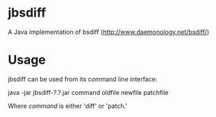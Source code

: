 jbsdiff
=======

A Java implementation of bsdiff (http://www.daemonology.net/bsdiff/)


Usage
=====
jbsdiff can be used from its command line interface:

java -jar jbsdiff-?.?.jar command oldfile newfile patchfile

Where *command* is either 'diff' or 'patch.'
